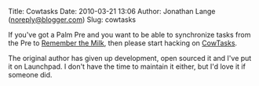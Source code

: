 Title: Cowtasks
Date: 2010-03-21 13:06
Author: Jonathan Lange (noreply@blogger.com)
Slug: cowtasks

If you've got a Palm Pre and you want to be able to synchronize tasks
from the Pre to [Remember the Milk](http://rememberthemilk.com), then
please start hacking on [CowTasks](http://launchpad.net/cowtasks).

<div>

The original author has given up development, open sourced it and I've
put it on Launchpad. I don't have the time to maintain it either, but
I'd love it if someone did.

</div>


